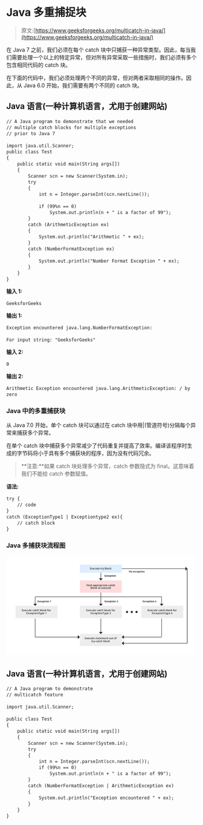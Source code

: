 # Java 多重捕捉块

> 原文:[https://www.geeksforgeeks.org/multicatch-in-java/](https://www.geeksforgeeks.org/multicatch-in-java/)

在 Java 7 之前，我们必须在每个 catch 块中只捕获一种异常类型。因此，每当我们需要处理一个以上的特定异常，但对所有异常采取一些措施时，我们必须有多个包含相同代码的 catch 块。

在下面的代码中，我们必须处理两个不同的异常，但对两者采取相同的操作。因此，从 Java 6.0 开始，我们需要有两个不同的 catch 块。

## Java 语言(一种计算机语言，尤用于创建网站)

```
// A Java program to demonstrate that we needed
// multiple catch blocks for multiple exceptions
// prior to Java 7

import java.util.Scanner;
public class Test
{
    public static void main(String args[])
    {
        Scanner scn = new Scanner(System.in);
        try
        {
            int n = Integer.parseInt(scn.nextLine());

            if (99%n == 0)
                System.out.println(n + " is a factor of 99");
        }
        catch (ArithmeticException ex)
        {
            System.out.println("Arithmetic " + ex);
        }
        catch (NumberFormatException ex)
        {
            System.out.println("Number Format Exception " + ex);
        }
    }
}
```

**输入 1:**

```
GeeksforGeeks
```

**输出 1:**

```
Exception encountered java.lang.NumberFormatException: 

For input string: "GeeksforGeeks"
```

**输入 2:**

```
0
```

**输出 2:**

```
Arithmetic Exception encountered java.lang.ArithmeticException: / by zero
```

### Java 中的多重捕获块

从 Java 7.0 开始，单个 catch 块可以通过在 catch 块中用|(管道符号)分隔每个异常来捕获多个异常。

在单个 catch 块中捕获多个异常减少了代码重复并提高了效率。编译该程序时生成的字节码将小于具有多个捕获块的程序，因为没有代码冗余。

> **注意:**如果 catch 块处理多个异常，catch 参数隐式为 final。这意味着我们不能给 catch 参数赋值。

**语法:**

```
try {  
    // code
} 
catch (ExceptionType1 | Exceptiontype2 ex){   
    // catch block
}
```

### Java 多捕获块流程图

![](img/e34d1062942b9dc9b19716536dd1a1dc.png)

## Java 语言(一种计算机语言，尤用于创建网站)

```
// A Java program to demonstrate
// multicatch feature

import java.util.Scanner;

public class Test
{
    public static void main(String args[])
    {
        Scanner scn = new Scanner(System.in);
        try
        {
            int n = Integer.parseInt(scn.nextLine());
            if (99%n == 0)
                System.out.println(n + " is a factor of 99");
        }
        catch (NumberFormatException | ArithmeticException ex)
        {
            System.out.println("Exception encountered " + ex);
        }
    }
}
```